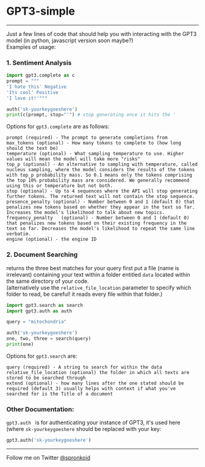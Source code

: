 # GPT3-simple
---

Just a few lines of code that should help you with interacting with the GPT3 model (in python, javascript version soon maybe?) <br>
Examples of usage:

### 1. Sentiment Analysis
```python
import gpt3.complete as c
prompt = """
'I hate this' Negative
'Its cool' Positive
'I love it!'"""

auth('sk-yourkeygoeshere')
print(c(prompt, stop="'") # stop generating once it hits the '
```
Options for `gpt3.complete` are as follows:
```
prompt (required) - The prompt to generate completions from
max_tokens (optional) - How many tokens to complete to (how long should the text be)
temperature (optional) - What sampling temperature to use. Higher values will mean the model will take more "risks"
top_p (optional) - An alternative to sampling with temperature, called nucleus sampling, where the model considers the results of the tokens with top_p probability mass. So 0.1 means only the tokens comprising the top 10% probability mass are considered. We generally recommend using this or temperature but not both.
stop (optional) - Up to 4 sequences where the API will stop generating further tokens. The returned text will not contain the stop sequence.
presence_penalty (optional) - Number between 0 and 1 (default 0) that penalizes new tokens based on whether they appear in the text so far. Increases the model's likelihood to talk about new topics.
frequency_penalty	(optional) - Number between 0 and 1 (default 0) that penalizes new tokens based on their existing frequency in the text so far. Decreases the model's likelihood to repeat the same line verbatim.
engine (optional) - the engine ID
```

### 2. Document Searching
returns the three best matches for your query
first put a file (name is irrelevant) containing your text within a folder entitled `data` located within the same directory of your code. <br>
(alternatively use the `relative_file_location` parameter to specify which folder to read, be careful! it reads every file within that folder.)
```python
import gpt3.search as search
import gpt3.auth as auth

query = "mitochondria"

auth('sk-yourkeygoeshere')
one, two, three = search(query)
print(one)
```
Options for `gpt3.search` are:
```
query (required) - A string to search for within the data
relative_file_location (optional) the folder in which all texts are stored to be searched through
extend (optional) - how many lines after the one stated should be required (default 3) usually helps with context if what you've searched for is the Title of a document
```
### Other Documentation:

`gpt3.auth ` is for authenticating your instance of GPT3, it's used here (where `sk-yourkeygoeshere` should be replaced with your key:
```python
gpt3.auth('sk-yourkeygoeshere')
``` 
---
Follow me on Twitter [@spronkoid](https://twitter.com/spronkoid)
